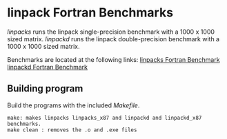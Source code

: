 # linpack Fortran Benchmarks

*linpacks* runs the linpack single-precision benchmark with a 1000 x 1000 sized matrix.
*linpackd* runs the linpack double-precision benchmark with a 1000 x 1000 sized matrix.

Benchmarks are located at the following links:
[linpacks Fortran Benchmark](http://www.netlib.org/benchmark/1000s)
[linpackd Fortran Benchmark](http://www.netlib.org/benchmark/1000d)

## Building program
Build the programs with the included *Makefile*.

```
make: makes linpacks linpacks_x87 and linpackd and linpackd_x87 benchmarks.
make clean : removes the .o and .exe files

```
